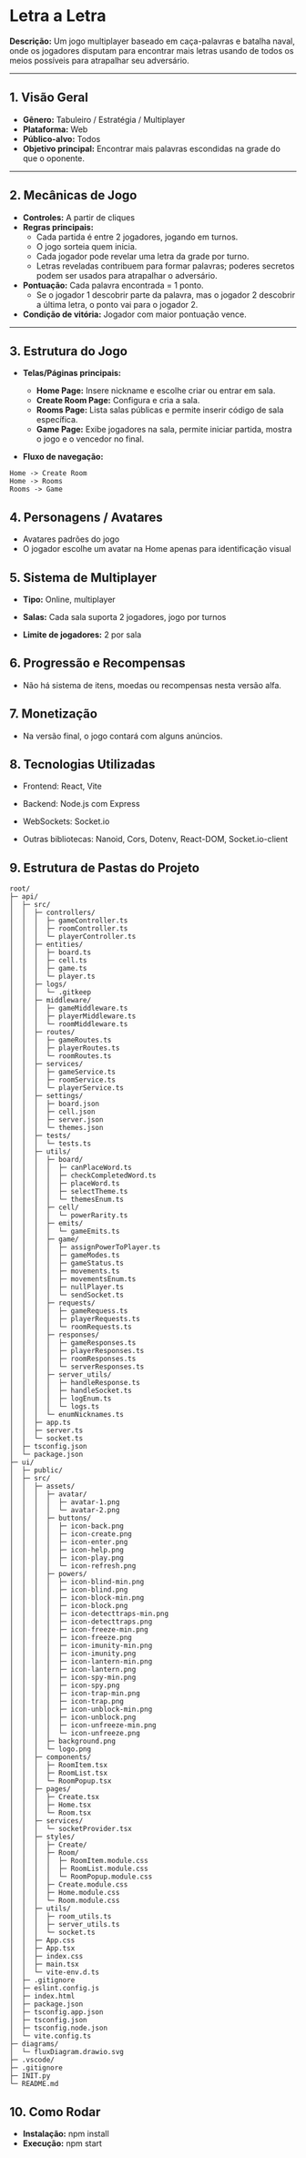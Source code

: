 # Letra a Letra

**Descrição:** Um jogo multiplayer baseado em caça-palavras e batalha naval, onde os jogadores disputam para encontrar mais letras usando de todos os meios possíveis para atrapalhar seu adversário.

---

## 1. Visão Geral
- **Gênero:** Tabuleiro / Estratégia / Multiplayer  
- **Plataforma:** Web  
- **Público-alvo:** Todos  
- **Objetivo principal:** Encontrar mais palavras escondidas na grade do que o oponente.

---

## 2. Mecânicas de Jogo
- **Controles:** A partir de cliques  
- **Regras principais:**  
  - Cada partida é entre 2 jogadores, jogando em turnos.  
  - O jogo sorteia quem inicia.  
  - Cada jogador pode revelar uma letra da grade por turno.  
  - Letras reveladas contribuem para formar palavras; poderes secretos podem ser usados para atrapalhar o adversário.  
- **Pontuação:** Cada palavra encontrada = 1 ponto.  
  - Se o jogador 1 descobrir parte da palavra, mas o jogador 2 descobrir a última letra, o ponto vai para o jogador 2.  
- **Condição de vitória:** Jogador com maior pontuação vence.

---

## 3. Estrutura do Jogo
- **Telas/Páginas principais:**  
  - **Home Page:** Insere nickname e escolhe criar ou entrar em sala.  
  - **Create Room Page:** Configura e cria a sala.  
  - **Rooms Page:** Lista salas públicas e permite inserir código de sala específica.  
  - **Game Page:** Exibe jogadores na sala, permite iniciar partida, mostra o jogo e o vencedor no final.  

- **Fluxo de navegação:**  
```text
Home -> Create Room
Home -> Rooms
Rooms -> Game
```

## 4. Personagens / Avatares
- Avatares padrões do jogo
- O jogador escolhe um avatar na Home apenas para identificação visual

## 5. Sistema de Multiplayer

- **Tipo:** Online, multiplayer

- **Salas:** Cada sala suporta 2 jogadores, jogo por turnos

- **Limite de jogadores:** 2 por sala

## 6. Progressão e Recompensas

- Não há sistema de itens, moedas ou recompensas nesta versão alfa.

## 7. Monetização

- Na versão final, o jogo contará com alguns anúncios.

## 8. Tecnologias Utilizadas

- Frontend: React, Vite

- Backend: Node.js com Express

- WebSockets: Socket.io

- Outras bibliotecas: Nanoid, Cors, Dotenv, React-DOM, Socket.io-client

## 9. Estrutura de Pastas do Projeto
```text
root/
├─ api/
│  ├─ src/
│  │  ├─ controllers/
│  │  │  ├─ gameController.ts
│  │  │  ├─ roomController.ts
│  │  │  └─ playerController.ts
│  │  ├─ entities/
│  │  │  ├─ board.ts
│  │  │  ├─ cell.ts
│  │  │  ├─ game.ts
│  │  │  └─ player.ts
│  │  ├─ logs/
│  │  │  └─ .gitkeep
│  │  ├─ middleware/
│  │  │  ├─ gameMiddleware.ts
│  │  │  ├─ playerMiddleware.ts
│  │  │  └─ roomMiddleware.ts
│  │  ├─ routes/
│  │  │  ├─ gameRoutes.ts
│  │  │  ├─ playerRoutes.ts
│  │  │  └─ roomRoutes.ts
│  │  ├─ services/
│  │  │  ├─ gameService.ts
│  │  │  ├─ roomService.ts
│  │  │  └─ playerService.ts
│  │  ├─ settings/
│  │  │  ├─ board.json
│  │  │  ├─ cell.json
│  │  │  ├─ server.json
│  │  │  └─ themes.json
│  │  ├─ tests/
│  │  │  └─ tests.ts
│  │  ├─ utils/
│  │  │  ├─ board/
│  │  │  │  ├─ canPlaceWord.ts
│  │  │  │  ├─ checkCompletedWord.ts
│  │  │  │  ├─ placeWord.ts
│  │  │  │  ├─ selectTheme.ts
│  │  │  │  └─ themesEnum.ts
│  │  │  ├─ cell/
│  │  │  │  └─ powerRarity.ts
│  │  │  ├─ emits/
│  │  │  │  └─ gameEmits.ts
│  │  │  ├─ game/
│  │  │  │  ├─ assignPowerToPlayer.ts
│  │  │  │  ├─ gameModes.ts
│  │  │  │  ├─ gameStatus.ts
│  │  │  │  ├─ movements.ts
│  │  │  │  ├─ movementsEnum.ts
│  │  │  │  ├─ nullPlayer.ts
│  │  │  │  └─ sendSocket.ts
│  │  │  ├─ requests/
│  │  │  │  ├─ gameRequess.ts
│  │  │  │  ├─ playerRequests.ts
│  │  │  │  └─ roomRequests.ts
│  │  │  ├─ responses/
│  │  │  │  ├─ gameResponses.ts
│  │  │  │  ├─ playerResponses.ts
│  │  │  │  ├─ roomResponses.ts
│  │  │  │  └─ serverResponses.ts
│  │  │  ├─ server_utils/
│  │  │  │  ├─ handleResponse.ts
│  │  │  │  ├─ handleSocket.ts
│  │  │  │  ├─ logEnum.ts
│  │  │  │  └─ logs.ts
│  │  │  └─ enumNicknames.ts
│  │  ├─ app.ts
│  │  ├─ server.ts
│  │  └─ socket.ts
│  ├─ tsconfig.json
│  └─ package.json
├─ ui/
│  ├─ public/
│  ├─ src/
│  │  ├─ assets/
│  │  │  ├─ avatar/
│  │  │  │  ├─ avatar-1.png
│  │  │  │  └─ avatar-2.png
│  │  │  ├─ buttons/
│  │  │  │  ├─ icon-back.png
│  │  │  │  ├─ icon-create.png
│  │  │  │  ├─ icon-enter.png
│  │  │  │  ├─ icon-help.png
│  │  │  │  ├─ icon-play.png
│  │  │  │  └─ icon-refresh.png
│  │  │  ├─ powers/
│  │  │  │  ├─ icon-blind-min.png
│  │  │  │  ├─ icon-blind.png
│  │  │  │  ├─ icon-block-min.png
│  │  │  │  ├─ icon-block.png
│  │  │  │  ├─ icon-detecttraps-min.png
│  │  │  │  ├─ icon-detecttraps.png
│  │  │  │  ├─ icon-freeze-min.png
│  │  │  │  ├─ icon-freeze.png
│  │  │  │  ├─ icon-imunity-min.png
│  │  │  │  ├─ icon-imunity.png
│  │  │  │  ├─ icon-lantern-min.png
│  │  │  │  ├─ icon-lantern.png
│  │  │  │  ├─ icon-spy-min.png
│  │  │  │  ├─ icon-spy.png
│  │  │  │  ├─ icon-trap-min.png
│  │  │  │  ├─ icon-trap.png
│  │  │  │  ├─ icon-unblock-min.png
│  │  │  │  ├─ icon-unblock.png
│  │  │  │  ├─ icon-unfreeze-min.png
│  │  │  │  └─ icon-unfreeze.png
│  │  │  ├─ background.png
│  │  │  └─ logo.png
│  │  ├─ components/
│  │  │  ├─ RoomItem.tsx
│  │  │  ├─ RoomList.tsx
│  │  │  └─ RoomPopup.tsx
│  │  ├─ pages/
│  │  │  ├─ Create.tsx
│  │  │  ├─ Home.tsx
│  │  │  └─ Room.tsx
│  │  ├─ services/
│  │  │  └─ socketProvider.tsx
│  │  ├─ styles/
│  │  │  ├─ Create/
│  │  │  ├─ Room/
│  │  │  │  ├─ RoomItem.module.css
│  │  │  │  ├─ RoomList.module.css
│  │  │  │  └─ RoomPopup.module.css
│  │  │  ├─ Create.module.css
│  │  │  ├─ Home.module.css
│  │  │  └─ Room.module.css
│  │  ├─ utils/
│  │  │  ├─ room_utils.ts
│  │  │  ├─ server_utils.ts
│  │  │  └─ socket.ts
│  │  ├─ App.css
│  │  ├─ App.tsx
│  │  ├─ index.css
│  │  ├─ main.tsx
│  │  └─ vite-env.d.ts
│  ├─ .gitignore
│  ├─ eslint.config.js
│  ├─ index.html
│  ├─ package.json
│  ├─ tsconfig.app.json
│  ├─ tsconfig.json
│  ├─ tsconfig.node.json
│  └─ vite.config.ts
├─ diagrams/
│  └─ fluxDiagram.drawio.svg
├─ .vscode/
├─ .gitignore
├─ INIT.py
└─ README.md
```

## 10. Como Rodar

- **Instalação:** npm install
- **Execução:** npm start